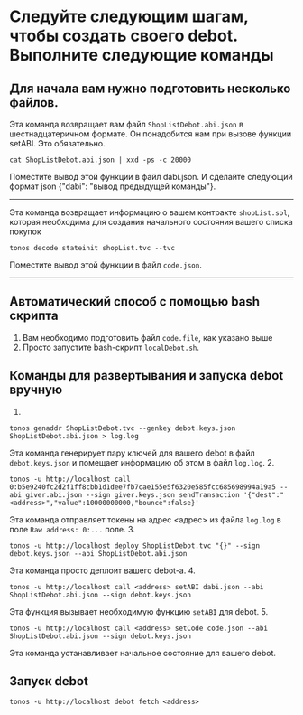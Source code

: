 # Cледуйте следующим шагам, чтобы создать своего debot. Выполните следующие команды

##  Для начала вам нужно подготовить несколько файлов.
Эта команда возвращает вам файл `ShopListDebot.abi.json` в шестнадцатеричном формате. Он понадобится нам при вызове функции setABI. Это обязательно.
```shell 
cat ShopListDebot.abi.json | xxd -ps -c 20000
``` 
Поместите вывод этой функции в файл dabi.json. И сделайте следующий формат json {"dabi": "вывод предыдущей команды"}.

---  
Эта команда возвращает информацию о вашем контракте `shopList.sol`, которая необходима для создания начального состояния вашего списка покупок
```shell 
tonos decode stateinit shopList.tvc --tvc
```  
Поместите вывод этой функции в файл `code.json`.
  
---  
## Автоматический способ с помощью bash  скрипта
1. Вам необходимо подготовить файл `code.file`, как указано выше
2. Просто запустите bash-скрипт `localDebot.sh`.

## Команды для развертывания и запуска debot вручную
1.
```  
tonos genaddr ShopListDebot.tvc --genkey debot.keys.json ShopListDebot.abi.json > log.log  
``` 
Эта команда генерирует пару ключей для вашего debot в файл `debot.keys.json` и помещает информацию об этом в файл `log.log`.
2.
```  
tonos -u http://localhost call 0:b5e9240fc2d2f1ff8cbb1d1dee7fb7cae155e5f6320e585fcc685698994a19a5 --abi giver.abi.json --sign giver.keys.json sendTransaction '{"dest":"<address>","value":10000000000,"bounce":false}'  
``` 
Эта команда отправляет токены на адрес <адрес> из файла `log.log` в поле `Raw address: 0:...` поле.
3.
```  
tonos -u http://localhost deploy ShopListDebot.tvc "{}" --sign debot.keys.json --abi ShopListDebot.abi.json  
```  
Эта команда просто деплоит вашего debot-а.
4.
```  
tonos -u http://localhost call <address> setABI dabi.json --abi ShopListDebot.abi.json --sign debot.keys.json  
```  
Эта функция вызывает необходимую функцию `setABI` для debot.
5.
```  
tonos -u http://localhost call <address> setCode code.json --abi ShopListDebot.abi.json --sign debot.keys.json  
```  
Эта команда устанавливает начальное состояние для вашего debot.

## Запуск debot
```  
tonos -u http://localhost debot fetch <address>  
```
